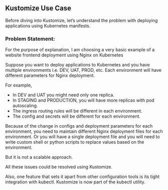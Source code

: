 ## Kustomize Use Case
Before diving into Kustomize, let’s understand the problem with deploying applications using Kubernetes manifests.

### Problem Statement:
For the purpose of explanation, I am choosing a very basic example of a website frontend deployment using Nginx on Kubernetes

Suppose you want to deploy applications to Kubernetes and you have multiple environments i.e. DEV, UAT, PROD, etc. Each environment will have different parameters for Nginx deployment.

For example,

- In DEV and UAT you might need only one replica.
- In STAGING and PRODUCTION, you will have more replicas with pod autoscaling.
- The ingress routing rules will be different in each environment.
- The config and secrets will be different for each environment.

Because of the change in configs and deployment parameters for each environment, you need to maintain different Nginx deployment files for each environment. Or you will have a single deployment file and you will need to write custom shell or python scripts to replace values based on the environment.

But it is not a scalable approach.

All these issues could be resolved using Kustomize.

Also, one feature that sets it apart from other configuration tools is its tight integration with kubectl. Kustomize is now part of the kubectl utility.

